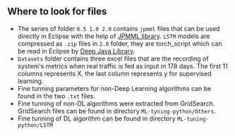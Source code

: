 ## Where to look for files
* The series of folder `0.5 1.0 2.0` contains `jpmml` files that can be used directly in Eclipse with the help of [JPMML library](https://github.com/jpmml). `LSTM` models are compressed as `.zip` files in `2.0` folder, they are torch_script which can be read in Eclipse by [Deep Java Library](https://djl.ai/).
* `Datasets` folder contains three excel files that are the recording of system's metrics when real traffic is fed as input in 178 days. The first 11 columns represents X, the last column represents y for supervised learning.
* Fine tunning parameters for non-Deep Learning algorithms can be found in the two `.txt` files.
* Fine tunning of non-DL algorithms were extracted from GridSearch. GridSearch files can be found in directory `ML-tyning-python/Others`.
* Fine tunning of DL algorithm can be found in directory  `ML-tuning-python/LSTM`
